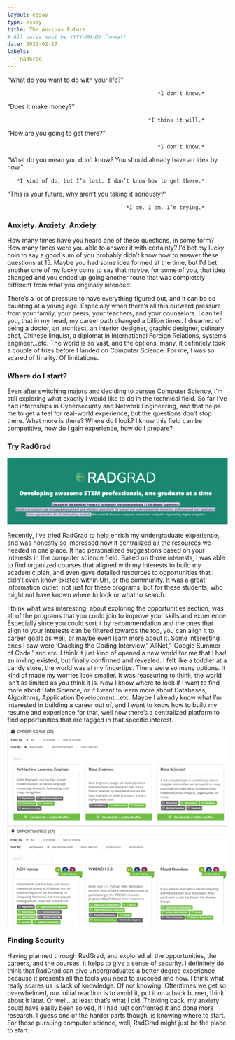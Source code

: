 ```yaml
---
layout: essay
type: essay
title: The Anxious Future
# All dates must be YYYY-MM-DD format!
date: 2022-02-17
labels:
  - RadGrad
---
```




“What do you want to do with your life?”

                                                    *I don’t know.*
                                                                                                         
“Does it make money?”

                                                 *I think it will.*
                                                                                                      
“How are you going to get there?”

                                                    *I don’t know.*
                                                                                                         
“What do you mean you don’t know? You should already have an idea by now.”

       *I kind of do, but I’m lost. I don’t know how to get there.*
                                                            
“This is your future, why aren’t you taking it seriously?” 

                                          *I am. I am. I’m trying.*
                                                                                               



### Anxiety. Anxiety. Anxiety. 

How many times have you heard one of these questions, in some form? How many times were you able to answer it with certainty? I’d bet my lucky coin to say a good sum of you probably didn’t know how to answer these questions at 15. Maybe you had some idea formed at the time, but I’d bet another one of my lucky coins to say that maybe, for some of you, that idea changed and you ended up going another route that was completely different from what you originally intended.

There’s a lot of pressure to have everything figured out, and it can be so daunting at a young age. Especially when there’s all this outward pressure from your family, your peers, your teachers, and your counselors. I can tell you, that in my head, my career path changed a billion times. I dreamed of being a doctor, an architect, an interior designer, graphic designer, culinary chef, Chinese linguist, a diplomat in International Foreign Relations, systems engineer…etc. The world is so vast, and the options, many, it definitely took a couple of tries before I landed on Computer Science. For me, I was so scared of finality. Of limitations. 

### Where do I start?

Even after switching majors and deciding to pursue Computer Science, I’m still exploring what exactly I would like to do in the technical field. So far I’ve had internships in Cybersecurity and Network Engineering, and that helps me to get a feel for real-world experience, but the questions don’t stop there. What more is there? Where do I look? I know this field can be competitive, how do I gain experience, how do I prepare? 

### Try RadGrad

<img class="ui large floated image" src="../essays/radgrad.png">

Recently, I’ve tried RadGrad to help enrich my undergraduate experience, and was honestly so impressed how it centralized all the resources we needed in one place. It had personalized suggestions based on your interests in the computer science field. Based on those interests, I was able to find organized courses that aligned with my interests to build my academic plan, and even gave detailed resources to opportunities that I didn’t even know existed within UH, or the community. It was a great information outlet, not just for these programs, but for these students, who might not have known where to look or what to search. 

I think what was interesting, about exploring the opportunities section, was all of the programs that you could join to improve your skills and experience. Especially since you could sort it by recommendation and the ones that align to your interests can be filtered towards the top, you can align it to career goals as well, or maybe even learn more about it. Some interesting ones I saw were ‘Cracking the Coding Interview,’ ‘AllNet,’ ‘Google Summer of Code,’ and etc. I think it just kind of opened a new world for me that I had an inkling existed, but finally confirmed and revealed. I felt like a toddler at a candy store, the world was at my fingertips. There were so many options. It kind of made my worries look smaller. It was reassuring to think, the world isn’t as limited as you think it is. Now I know where to look if I want to find more about Data Science, or if I want to learn more about Databases, Algorithms, Application Development…etc. Maybe I already know what I’m interested in building a career out of, and I want to know how to build my resume and experience for that, well now there’s a centralized platform to find opportunities that are tagged in that specific interest. 


<img class="ui large floated image" src="../essays/career.png">
<img class="ui large floated image" src="../essays/opportunity.png">


### Finding Security

Having planned through RadGrad, and explored all the opportunities, the careers, and the courses, it helps to give a sense of security. I definitely do think that RadGrad can give undergraduates a better degree experience because it presents all the tools you need to succeed and how. I think what really scares us is lack of knowledge. Of not knowing. Oftentimes we get so overwhelmed, our initial reaction is to avoid it, put it on a back burner, think about it later. Or well…at least that’s what I did. Thinking back, my anxiety could have easily been solved, if I had just confronted it and done more research. I guess one of the harder parts though, is knowing where to start. For those pursuing computer science, well, RadGrad might just be the place to start. 

